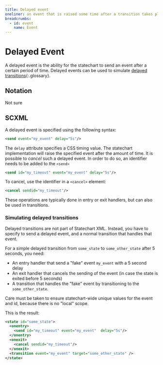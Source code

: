 ```yaml
---
title: Delayed event
oneliner: an event that is raised some time after a transition takes place.
breadcrumbs:
  - id: event
    name: Event
---
```


# Delayed Event

A delayed event is the ability for the statechart to send an event after a certain period of time.  Delayed events can be used to simulate [delayed transitions](delayed-transition.html){:.glossary}.

## Notation

Not sure

## SCXML

A delayed event is specified using the following syntax:

```xml
<send event="my_event" delay="5s"/>
```

The `delay` attribute specifies a CSS timing value.  The statechart implementation will raise the specified event after the amount of time.  It is possible to _cancel_ such a delayed event.  In order to do so, an identifier needs to be added to the `<send>`

```xml
<send id="my_timeout" event="my_event" delay="5s"/>
```

To cancel, use the identifier in a `<cancel>` element:

```xml
<cancel sendid="my_timeout"/>
```

These operations are typically done in entry or exit handlers, but can also be used in transitions.

### Simulating delayed transitions

Delayed transitions are not part of Statechart XML.  Instead, you have to specify to send a delayed event, and a normal transition that handles that event.

For a simple delayed transition from `some_state` to `some_other_state` after 5 seconds, you need:

* An entry handler that send a "fake" event `my_event` with a 5 second delay
* An exit handler that cancels the sending of the event (in case the state is exited before 5 seconds)
* A transition that handles the "fake" event by transitioning to the `some_other_state`.

Care must be taken to ensure statechart-wide unique values for the event and id, because there is no "local" scope.

This is the result:


```xml
<state id="some_state">
  <onentry>
    <send id="my_timeout" event="my_event"  delay="5s"/>
  </onentry>
  <onexit>
    <cancel sendid="my_timeout"/>
  </onexit>
  <transition event="my_event" target="some_other_state" />
</state>
```
